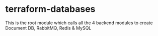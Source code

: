 # terraform-databases

This is the root module which calls all the 4 backend modules to create Document DB, RabbitMQ, Redis & MySQL